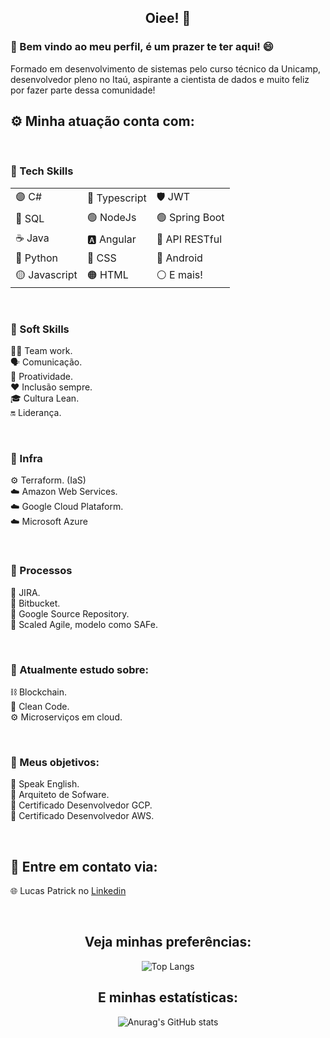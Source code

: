 ## <center/> Oiee! 🤗   

### 💬 Bem vindo ao meu perfil, é um prazer te ter aqui! 😄   

Formado em desenvolvimento de sistemas pelo curso técnico da Unicamp, desenvolvedor pleno no Itaú, aspirante a cientista de dados e muito feliz por fazer parte dessa comunidade!   

## ⚙️ Minha atuação conta com:   
<br>

### 🚀 Tech Skills   
<table>
    <tr>
        <td>🟣 C#</td>
        <td>🔵 Typescript</td>
        <td>🛡 JWT</td>
    </tr>
        <td>🎲 SQL</td>
        <td>🟢 NodeJs</td>
        <td>🟢 Spring Boot</td>
    </tr>
        <td>☕️ Java</td>
        <td>🅰️ Angular</td>
        <td>📡 API RESTful</td>
    </tr>
        <td>🐍 Python</td>
        <td>🔵 CSS</td>
        <td>📱 Android</td>
    </tr>
        <td>🟡 Javascript</td>
        <td>🟠 HTML</td>
        <td>⚪️ E mais!</td>
    </tr>
<table>

<br>

### 🤺 Soft Skills
🤼‍♂️ Team work.   
🗣 Comunicação.   
🏃 Proatividade.   
❤️ Inclusão sempre.   
🎓 Cultura Lean.   
🔛 Liderança.

<br>

### 🏢 Infra   

⚙️ Terraform. (IaS)   
☁️ Amazon Web Services.   
☁️ Google Cloud Plataform.   
☁️ Microsoft Azure

<br>

### 🔄 Processos   
🔵 JIRA.   
🔵 Bitbucket.  
🔵 Google Source Repository.   
🔵 Scaled Agile, modelo como SAFe.   

<br>

### 🧠 Atualmente estudo sobre:   

⛓ Blockchain.   
📘 Clean Code.   
⚙️ Microserviços em cloud.  

<br>

### 🎯 Meus objetivos:
📌 Speak English.   
📌 Arquiteto de Sofware.   
📌 Certificado Desenvolvedor GCP.   
📌 Certificado Desenvolvedor AWS.  

<br>

## 📲 Entre em contato via:
🌐 Lucas Patrick no [Linkedin](https://www.linkedin.com/in/lucaspbs/)   

<!--🌐 Acesse meu [site pessoal](https://www.lucaspatrick.com.br).-->
<br>
<center>

## Veja minhas preferências:
![Top Langs](https://github-readme-stats.vercel.app/api/top-langs/?username=LucasPatrickBS&layout=compact&theme=nightowl)


## E minhas estatísticas:
![Anurag's GitHub stats](https://github-readme-stats.vercel.app/api?username=LucasPatrickBS&show_icons=true&theme=nightowl&hide=,issues,contribs)   

<center/>

